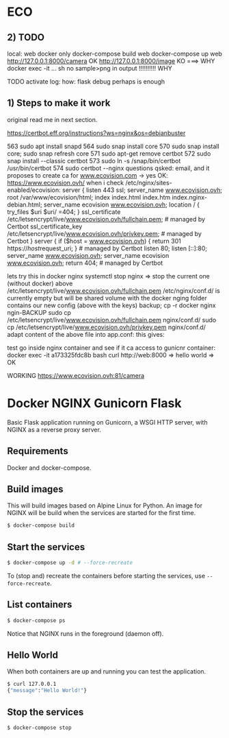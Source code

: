 # ECO

## 2) TODO
local: web docker only
docker-compose build web
docker-compose up web
http://127.0.0.1:8000/camera OK
http://127.0.0.1:8000/image KO  ===> WHY
docker exec -it ... sh
no sample>png in output !!!!!!!!!! WHY

TODO activate log: how: flask debug perhaps is enough

## 1) Steps to make it work

original read me in next section.

https://certbot.eff.org/instructions?ws=nginx&os=debianbuster

  563  sudo apt install snapd
  564  sudo snap install core
  570  sudo snap install core; sudo snap refresh core
  571  sudo apt-get remove certbot
  572  sudo snap install --classic certbot
  573  sudo ln -s /snap/bin/certbot /usr/bin/certbot
  574  sudo certbot --nginx
  questions qsked: email, and it proposes to create ca for www.ecovision.com -> yes
  OK: https://www.ecovision.ovh/
  when i check /etc/nginx/sites-enabled/ecovision:
    server {
        listen              443 ssl;
            server_name         www.ecovision.ovh;	
            root /var/www/ecovision/html;
            index index.html index.htm index.nginx-debian.html;
            server_name ecovision www.ecovision.ovh;
            location / {
                    try_files $uri $uri/ =404;
            }
        ssl_certificate /etc/letsencrypt/live/www.ecovision.ovh/fullchain.pem; # managed by Certbot
        ssl_certificate_key /etc/letsencrypt/live/www.ecovision.ovh/privkey.pem; # managed by Certbot
    }
    server {
        if ($host = www.ecovision.ovh) {
            return 301 https://$host$request_uri;
        } # managed by Certbot
        listen 80;
        listen [::]:80;
        server_name         www.ecovision.ovh;
        server_name ecovision www.ecovision.ovh;
        return 404; # managed by Certbot


lets try this in docker nginx
systemctl stop nginx    => stop the current one (without docker) above
/etc/letsencrypt/live/www.ecovision.ovh/fullchain.pem
/etc/nginx/conf.d/ is currently empty but will be shared volume with the docker nging folder contains our new config (above with the keys)
backup; cp -r docker nginx ngin-BACKUP
sudo cp /etc/letsencrypt/live/www.ecovision.ovh/fullchain.pem nginx/conf.d/
sudo cp /etc/letsencrypt/live/www.ecovision.ovh/privkey.pem nginx/conf.d/
adapt content of the above file into app.conf: this gives:


test
go inside nginx container and see if it ca access to gunicnr container:
docker exec -it a173325fdc8b bash
    curl http://web:8000
        => hello world => OK


WORKING https://www.ecovision.ovh:81/camera

# Docker NGINX Gunicorn Flask

Basic Flask application running on Gunicorn, a WSGI HTTP server, with NGINX as a reverse proxy server.

## Requirements

Docker and docker-compose.

## Build images

This will build images based on Alpine Linux for Python. An image for NGINX will be build when the services are started for the first time.

```bash
$ docker-compose build
```
## Start the services

```bash
$ docker-compose up -d # --force-recreate
```

To (stop and) recreate the containers before starting the services, use `--force-recreate`.

## List containers 

```bash
$ docker-compose ps
```

Notice that NGINX runs in the foreground (daemon off).

## Hello World

When both containers are up and running you can test the application.

```bash
$ curl 127.0.0.1
{"message":"Hello World!"}
```

## Stop the services

```bash
$ docker-compose stop
```
